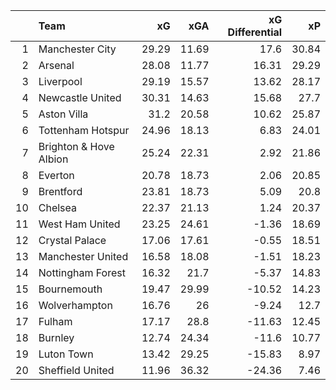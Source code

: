 |    | Team                   |    xG |   xGA |   xG Differential |    xP |
|---:|:-----------------------|------:|------:|------------------:|------:|
|  1 | Manchester City        | 29.29 | 11.69 |             17.6  | 30.84 |
|  2 | Arsenal                | 28.08 | 11.77 |             16.31 | 29.29 |
|  3 | Liverpool              | 29.19 | 15.57 |             13.62 | 28.17 |
|  4 | Newcastle United       | 30.31 | 14.63 |             15.68 | 27.7  |
|  5 | Aston Villa            | 31.2  | 20.58 |             10.62 | 25.87 |
|  6 | Tottenham Hotspur      | 24.96 | 18.13 |              6.83 | 24.01 |
|  7 | Brighton & Hove Albion | 25.24 | 22.31 |              2.92 | 21.86 |
|  8 | Everton                | 20.78 | 18.73 |              2.06 | 20.85 |
|  9 | Brentford              | 23.81 | 18.73 |              5.09 | 20.8  |
| 10 | Chelsea                | 22.37 | 21.13 |              1.24 | 20.37 |
| 11 | West Ham United        | 23.25 | 24.61 |             -1.36 | 18.69 |
| 12 | Crystal Palace         | 17.06 | 17.61 |             -0.55 | 18.51 |
| 13 | Manchester United      | 16.58 | 18.08 |             -1.51 | 18.23 |
| 14 | Nottingham Forest      | 16.32 | 21.7  |             -5.37 | 14.83 |
| 15 | Bournemouth            | 19.47 | 29.99 |            -10.52 | 14.23 |
| 16 | Wolverhampton          | 16.76 | 26    |             -9.24 | 12.7  |
| 17 | Fulham                 | 17.17 | 28.8  |            -11.63 | 12.45 |
| 18 | Burnley                | 12.74 | 24.34 |            -11.6  | 10.77 |
| 19 | Luton Town             | 13.42 | 29.25 |            -15.83 |  8.97 |
| 20 | Sheffield United       | 11.96 | 36.32 |            -24.36 |  7.46 |
